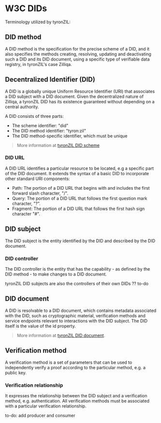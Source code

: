 # W3C DIDs

Terminology utilized by tyronZIL:

## DID method

A DID method is the specification for the precise scheme of a DID, and it also specifies the methods creating, resolving, updating and deactivating such a DID and its DID document, using a specific type of verifiable data registry, in tyronZIL's case Zilliqa.

## Decentralized Identifier (DID)

A DID is a globally unique Uniform Resource Identifier (URI) that associates a DID subject with a DID document. Given the decentralized nature of Zilliqa, a tyronZIL DID has its existence guaranteed without depending on a central authority.

A DID consists of three parts:

- The scheme identifier: "did"
- The DID method identifier: "tyron:zil"
- The DID method-specific identifier, which must be unique

> More information at [tyronZIL DID scheme](./did-scheme.md)

### DID URL

A DID URL identifies a particular resource to be located, e.g a specific part of the DID document. It extends the syntax of a basic DID to incorporate other standard URI components:

- Path: The portion of a DID URL that begins with and includes the first forward slash character, "/".
- Query: The portion of a DID URL that follows the first question mark character, "?".
- Fragment: The portion of a DID URL that follows the first hash sign character "#".

## DID subject

The DID subject is the entity identified by the DID and described by the DID document.

### DID controller

The DID controller is the entity that has the capability - as defined by the DID method - to make changes to a DID document.

tyronZIL DID subjects are also the controllers of their own DIDs ?? to-do

## DID document

A DID is resolvable to a DID document, which contains metadata associated with the DID, such as cryptographic material, verification methods and service endpoints relevant to interactions with the DID subject. The DID itself is the value of the id property.

> More information at [tyronZIL DID document](./did-document.md).

## Verification method

A verification method is a set of parameters that can be used to independently verify a proof according to the particular method, e.g. a public key.

### Verification relationship

It expresses the relationship between the DID subject and a verification method, e.g. authentication. All verification methods must be associated with a particular verification relationship.

to-do: add producer and consumer
